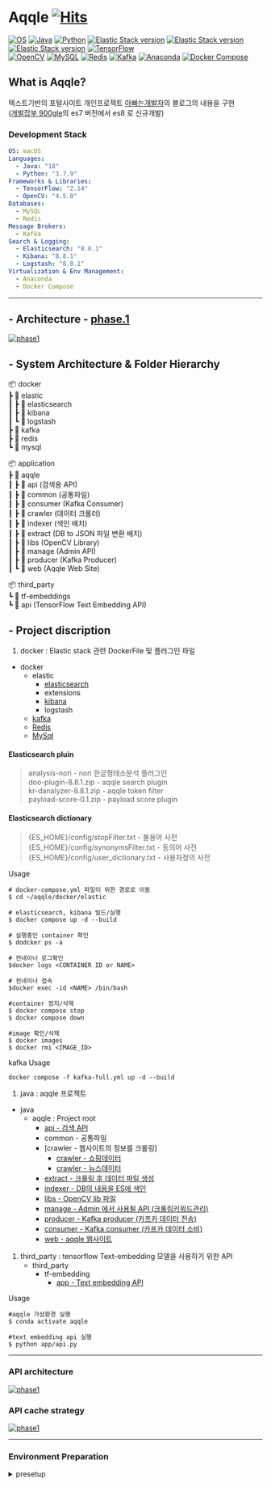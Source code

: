 # Aqqle [![Hits](https://hits.seeyoufarm.com/api/count/incr/badge.svg?url=https%3A%2F%2Fgithub.com%2Faqqle%2Faqqle&count_bg=%2379C83D&title_bg=%23555555&icon=&icon_color=%23E7E7E7&title=hits&edge_flat=false)](https://hits.seeyoufarm.com)
[![OS](https://img.shields.io/badge/macOS-Monterey-000000?style=flat&logo=apple)]()
[![Java](https://img.shields.io/badge/Java-18-007396?style=flat&logo=openjdk)]()
[![Python](https://img.shields.io/badge/Python-3.7.9-3776AB?style=flat&logo=python)]()
[![Elastic Stack version](https://img.shields.io/badge/Elasticsearch-8.8.1-00bfb3?style=flat&logo=elastic-stack)]()
[![Elastic Stack version](https://img.shields.io/badge/kibana-8.8.1-00bfb3?style=flat&logo=elastic-stack)]()
[![Elastic Stack version](https://img.shields.io/badge/logstash-8.8.1-00bfb3?style=flat&logo=elastic-stack)]()
[![TensorFlow](https://img.shields.io/badge/TensorFlow-2.14-FF6F00?style=flat&logo=tensorflow)]()  
[![OpenCV](https://img.shields.io/badge/OpenCV-4.5.0-5C3EE8?style=flat&logo=opencv)]()
[![MySQL](https://img.shields.io/badge/MySQL-8.0-4479A1?style=flat&logo=mysql)]()
[![Redis](https://img.shields.io/badge/Redis-7.0-DC382D?style=flat&logo=redis)]()
[![Kafka](https://img.shields.io/badge/Apache%20Kafka-3.5-231F20?style=flat&logo=apache-kafka)]()
[![Anaconda](https://img.shields.io/badge/Anaconda-2023.07-44A833?style=flat&logo=anaconda)]() 
[![Docker Compose](https://img.shields.io/badge/Docker%20Compose-1.29.2-2496ED?style=flat&logo=docker)]()
## What is Aqqle?
텍스트기반의 포털사이트 개인프로젝트 
[아빠는개발자](https://father-lys.tistory.com/category/Aqqle)의 블로그의 내용을 구현  
([개발잡부 900gle](https://ldh-6019.tistory.com/)의 es7 버전에서 es8 로 신규개발)  

### Development Stack

```yaml
OS: macOS
Languages:
  - Java: "18"
  - Python: "3.7.9"
Frameworks & Libraries:
  - TensorFlow: "2.14"
  - OpenCV: "4.5.0"
Databases:
  - MySQL
  - Redis
Message Brokers:
  - Kafka
Search & Logging:
  - Elasticsearch: "8.8.1"
  - Kibana: "8.8.1"
  - Logstash: "8.8.1"
Virtualization & Env Management:
  - Anaconda
  - Docker Compose
```

---

## - Architecture - [phase.1](https://father-lys.tistory.com/20)
[![phase1](https://img1.daumcdn.net/thumb/R1280x0/?scode=mtistory2&fname=https%3A%2F%2Fblog.kakaocdn.net%2Fdn%2F2jv52%2FbtsFRCYBS54%2FVihtdDGxZt889IlKghaUo0%2Fimg.png)](https://father-lys.tistory.com/53)

## - System Architecture & Folder Hierarchy

📦 docker  
┣ 📂 elastic  
┃ ┣ 📂 elasticsearch  
┃ ┣ 📂 kibana  
┃ ┗ 📂 logstash  
┣ 📂 kafka  
┣ 📂 redis  
┗ 📂 mysql

📦 application  
┣ 📂 aqqle  
┃ ┣ 📂 api (검색용 API)  
┃ ┣ 📂 common (공통파일)  
┃ ┣ 📂 consumer (Kafka Consumer)  
┃ ┣ 📂 crawler (데이터 크롤러)  
┃ ┣ 📂 indexer (색인 배치)  
┃ ┣ 📂 extract (DB to JSON 파일 변환 배치)  
┃ ┣ 📂 libs (OpenCV Library)  
┃ ┣ 📂 manage (Admin API)  
┃ ┣ 📂 producer (Kafka Producer)  
┃ ┗ 📂 web (Aqqle Web Site)

📦 third_party  
┗ 📂 tf-embeddings  
┗ 📂 api (TensorFlow Text Embedding API)


## - Project discription

1. docker : Elastic stack 관련 DockerFile 및 플러그인 파일
* docker
    * elastic
        * [elasticsearch](https://ldh-6019.tistory.com/category/ElasticStack/Elasticsearch)
        * extensions
        * [kibana](https://ldh-6019.tistory.com/category/ElasticStack/Kibana)
        * logstash
    * [kafka](https://ldh-6019.tistory.com/category/Kafka)
    * [Redis](https://ldh-6019.tistory.com/category/Kafka)
    * [MySql](https://father-lys.tistory.com/70)

#### Elasticsearch pluin
>analysis-nori - nori 한글형태소분석 플러그인   
doo-plugin-8.8.1.zip - aqqle search plugin   
kr-danalyzer-8.8.1.zip - aqqle token filter    
payload-score-0.1.zip - payload score plugin
#### Elasticsearch dictionary
>{ES_HOME}/config/stopFilter.txt - 불용어 사전  
{ES_HOME}/config/synonymsFilter.txt - 동의어 사전  
{ES_HOME}/config/user_dictionary.txt - 사용자정의 사전


Usage
 ```
# docker-compose.yml 파일이 위한 경로로 이동 
$ cd ~/aqqle/docker/elastic    

# elasticsearch, kibana 빌드/실행   
$ docker compose up -d --build

# 실행중인 container 확인
$ dodcker ps -a
 
# 컨네이너 로그확인    
$docker logs <CONTAINER ID or NAME>

# 컨네이너 접속
$docker exec -id <NAME> /bin/bash

#container 정지/삭제  
$ docker compose stop
$ docker compose down

#image 확인/삭제
$ docker images
$ docker rmi <IMAGE_ID>
``` 

kafka Usage
```shell
docker compose -f kafka-full.yml up -d --build
```


1. java : aqqle 프로젝트
* java
    * aqqle : Project root
        * [api - 검색 API](https://father-lys.tistory.com/category/Java/API)
        * common - 공통파일
        * [crawler - 웹사이트의 정보를 크롤링]
          * [crawler - 쇼핑데이터](https://father-lys.tistory.com/22)
          * [crawler - 뉴스데이터](https://father-lys.tistory.com/22)
        * [extract - 크롤링 후 데이터 파일 생성](https://father-lys.tistory.com/category/Aqqle/EXTRACT)
        * [indexer - DB의 내용을 ES에 색인](https://father-lys.tistory.com/category/Aqqle/INDEXER)
        * [libs - OpenCV lib 파일](https://ldh-6019.tistory.com/category/OpneCV)
        * [manage - Admin 에서 사용될 API (크롤링키워드관리)](https://father-lys.tistory.com/category/Aqqle/MANAGE)
        * [producer - Kafka producer (카프카 데이터 전송)](https://ldh-6019.tistory.com/category/aqqle%20shopping/producer)
        * [consumer - Kafka consumer (카프카 데이터 소비)](https://ldh-6019.tistory.com/category/aqqle%20shopping/consumer)
        * [web - aqqle 웹사이트](https://ldh-6019.tistory.com/category/aqqle%20shopping/web)


1. third_party : tensorflow Text-embedding 모델을 사용하기 위한 API
   * third_party
     * tf-embedding
       * [app - Text embedding API](https://father-lys.tistory.com/category/Python/Text%20embeddings)

Usage
```
#aqqle 가상환경 실행
$ conda activate aqqle

#text embedding api 실행
$ python app/api.py
 ``` 
--- 

### API architecture
[![phase1](https://img1.daumcdn.net/thumb/R1280x0/?scode=mtistory2&fname=https%3A%2F%2Fblog.kakaocdn.net%2Fdn%2FbassxZ%2FbtsMB1dGamS%2FogvFCuc8mrcAIlvCKiVN10%2Fimg.png)](https://father-lys.tistory.com/160)

 
### API cache strategy
[![phase1](https://img1.daumcdn.net/thumb/R1280x0/?scode=mtistory2&fname=https%3A%2F%2Fblog.kakaocdn.net%2Fdn%2FbtPUnZ%2FbtszlGfAoQk%2Fdz18kEBgpeAkTOOQiKHFS1%2Fimg.png)](https://father-lys.tistory.com/55)

---
### Environment Preparation
<details>
  <summary>presetup</summary>

* [docker 설치](https://ldh-6019.tistory.com/10)
* [docker MySql설치](https://father-lys.tistory.com/70)
* [anaconda 설치](https://father-lys.tistory.com/136)
* [anaconda tensorflow 설치](https://ldh-6019.tistory.com/118?category=1043090)
* [docker redis 설치](https://father-lys.tistory.com/41)

</details> 